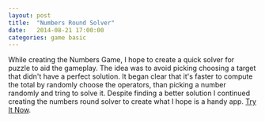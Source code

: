 ```yaml
---
layout: post
title:  "Numbers Round Solver"
date:   2014-08-21 17:00:00
categories: game basic
---
```


While creating the Numbers Game, I hope to create a quick solver for puzzle to aid the gameplay. The idea was to avoid picking choosing a target that didn't have a perfect solution. It began clear that it's faster to compute the total by randomly choose the operators, than picking a number randomly and tring to solve it. Despite finding a better solution I continued creating the numbers round solver to create what I hope is a handy app. [Try It Now][play-link].


[play-link]: /countdown-numbers-solver/

